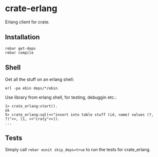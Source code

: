 crate-erlang
============

Erlang client for crate.

Installation
------------

```
rebar get-deps
rebar compile
```

Shell
-----

Get all the stuff on an erlang shell:

```
erl -pa ebin deps/*/ebin
```

Use library from erlang shell, for testing, debuggin etc.:

```
1> crate_erlang:start().
ok
5> crate_erlang:sql(<<"insert into table stuff (id, name) values (?, ?)">>, [1, <<"craty">>]).
...
```

Tests
-----

Simply call ```rebar eunit skip_deps=true``` to run the tests for crate_erlang.


